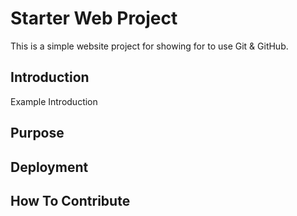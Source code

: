 # Starter Web Project
This is a simple website project for showing for to use Git & GitHub.
## Introduction
Example Introduction
## Purpose
## Deployment
## How To Contribute
